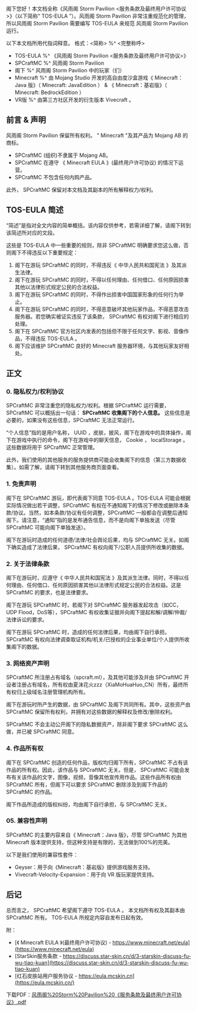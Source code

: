 阁下您好！本文档全称《风雨阁 Storm Pavilion <服务条款及最终用户许可协议>》（以下简称“ TOS-EULA ”）。风雨阁 Storm Pavilion 非常注重规范化的管理，所以风雨阁 Storm Pavilion 需要编写 TOS-EULA 来规范 风雨阁 Storm Pavilion 运行。

以下本文档所用代指词释意。
格式：<简称> %^ <完整称呼>
- TOS-EULA  %^ 《风雨阁 Storm Pavilion <服务条款及最终用户许可协议>》
- SPCraftMC %^ 风雨阁 Storm Pavilion
- 阁下           %^ 风雨阁 Storm Pavilion 中的玩家（们）
- Minecraft   %^ 由 Mojang Studio 开发的高自由度沙盒游戏《 Minecraft：Java 版》（ Minecraft: JavaEdition ） & 《 Minecraft：基岩版》（ Minecraft: BedrockEdition ）
- VR版          %^ 由第三方社区开发的衍生版本 Vivecraft 。

## 前言 & 声明

风雨阁 Storm Pavilion 保留所有权利。
" Minecraft "及其产品为 Mojang AB 的商标。
- SPCraftMC (组织)不隶属于 Mojang AB。 
- SPCraftMC 在遵守 《 Minecraft EULA 》(最终用户许可协议) 的情况下运营。 
- SPCraftMC 不包含任何内购产品。

此外， SPCraftMC 保留对本文档及其副本的所有解释权力/权利。

## TOS-EULA 简述

“简述”是指对全文内容的简单概括。该内容仅供参考，若需详细了解，请阁下转到该简述所对应的文段。

这些是 TOS-EULA 中一些重要的规则，除非 SPCraftMC 明确要求您这么做，否则阁下不得违反以下重要规定：

1. 阁下在游玩 SPCraftMC 的同时，不得违反《 中华人民共和国宪法 》及其派生法律。
2. 阁下在游玩 SPCraftMC 的同时，不得以任何理由、任何借口、任何原因损害其他以法律形式规定公民的合法权益。
3. 阁下在游玩 SPCraftMC 的同时，不得作出损害中国国家形象的任何行为举止。
4. 阁下在游玩 SPCraftMC 的同时，不得恶意破坏其他玩家作品，不得恶意攻击服务器。若您确实被证实违反了该条款， SPCraftMC 有权对阁下进行相应的处理。
5. 阁下在 SPCraftMC 官方社区内发表的包括但不限于任何文字、影视、音像作品，不得违反 TOS-EULA 。
6. 阁下应该维护 SPCraftMC 良好的 Minecraft 服务器环境，与其他玩家友好相处。

## 正文

### 0. 隐私权力/权利协议

SPCraftMC 非常注重您的隐私权力/权利。根据 SPCraftMC 运行需要，SPCraftMC 可以概括出一句话： **SPCraftMC 收集阁下的个人信息。** 这些信息是必要的，如果没有这些信息，SPCraftMC 无法正常运行。

“个人信息”指的是用户名称， UUID ，皮肤，披风，阁下在游戏中的具体操作，阁下在游戏中执行的命令，阁下在游戏中的聊天信息， Cookie ， localStorage 。这些数据将用于 SPCraftMC 正常管理。

此外，我们使用的其他服务的服务提供商可能会收集阁下的信息（第三方数据收集）。如需了解，请阁下转到其他服务商页面查看。

### 1. 免责声明

阁下在 SPCraftMC 游玩，即代表阁下同意 TOS-EULA 。TOS-EULA 可能会根据实际情况做出若干调整，SPCraftMC 有权在不通知阁下的情况下修改或删除本条款/协议。当然，如本条款/协议有任何调整，SPCraftMC 一般都会在调整后通知阁下。请注意，“通知”指的是发布通告信息，而不是向阁下单独发送（尽管 SPCraftMC 可能向阁下单独发送）。

阁下在游玩时造成的任何道德/法律/社会舆论后果，均与 SPCraftMC 无关。如阁下确实造成了法律后果， SPCraftMC 有权向阁下/公职人员提供所收集的数据。

### 2. 关于法律条款

阁下在游玩时，应遵守《 中华人民共和国宪法 》及其派生法律。同时，不得以任何理由、任何借口、任何原因损害其他以法律形式规定公民的合法权益。这是 SPCraftMC 的要求，也是法律要求。

阁下在游玩 SPCraftMC 时，若阁下对 SPCraftMC 服务器发起攻击（如CC，UDP Flood，DoS等），SPCraftMC 有权收集证据并向阁下提起和解/调解/仲裁/法律诉讼的要求。

阁下在游玩 SPCraftMC 时，造成的任何法律后果，均由阁下自行承担。 SPCraftMC 有权向法律调查取证机构/机关/已授权的企业事业单位/个人提供所收集阁下的数据。

### 3. 网络资产声明

SPCraftMC 所注册占有域名（spcraft.ml），及其他可能涉及并由 SPCraftMC 开设者注册占有域名，所有权由夏沫花火zzz（XiaMoHuaHuo_CN）所有，最终所有权归上级域名注册管理机构所有。

阁下在游玩时所产生的数据，由 SPCraftMC 及阁下共同所有。其中，这些资产由 SPCraftMC 保留所有权利，并拥有对这些数据的解释权及修改/删除权利。

SPCraftMC 不会主动公开阁下的隐私数据资产，除非阁下要求 SPCraftMC 这么做，并已被 SPCraftMC 同意。

### 4. 作品所有权

阁下在 SPCraftMC 创造的任何作品，版权均归阁下所有，SPCraftMC 不占有该作品的所有权。因此，该作品与 SPCraftMC 无关。但是， SPCraftMC 可能会发布有关该作品的文字，图像，视频，音像其他宣传用作品。这些作品所有权由 SPCraftMC 所有，但阁下可以要求 SPCraftMC 删除涉及到阁下作品的 SPCraftMC 的作品。

阁下作品所造成的版权纠纷，均由阁下自行承担，与 SPCraftMC 无关。

### 05. 兼容性声明

SPCraftMC 的主要内容来自《 Minecraft：Java 版》，尽管 SPCraftMC 为其他 Minecraft 版本提供支持，但这种支持是有限的，无法做到100%的完美。

以下是我们使用的兼容性套件：
- Geyser：用于向《Minecraft：基岩版》提供游戏服务支持。
- Vivecraft-Velocity-Expansion：用于向 VR 版玩家提供支持。

## 后记

总而言之， SPCraftMC 希望阁下遵守 TOS-EULA 。
本文档所有权及其副本由 SPCraftMC 所有。 TOS-EULA 所规定内容自发布日起有效。

附：
- [《 Minecraft EULA 》(最终用户许可协议) - https://www.minecraft.net/eula](https://www.minecraft.net/eula)
- [StarSkin服务条款 - https://discuss.star-skin.cn/d/3-starskin-discuss-fu-wu-tiao-kuan](https://discuss.star-skin.cn/d/3-starskin-discuss-fu-wu-tiao-kuan)
- [红石皮肤站用户服务协议  - https://eula.mcskin.cn](https://eula.mcskin.cn/)

下载PDF：[风雨阁%20Storm%20Pavilion%20《服务条款及最终用户许可协议》.pdf](/风雨阁%20Storm%20Pavilion%20《服务条款及最终用户许可协议》.pdf)
